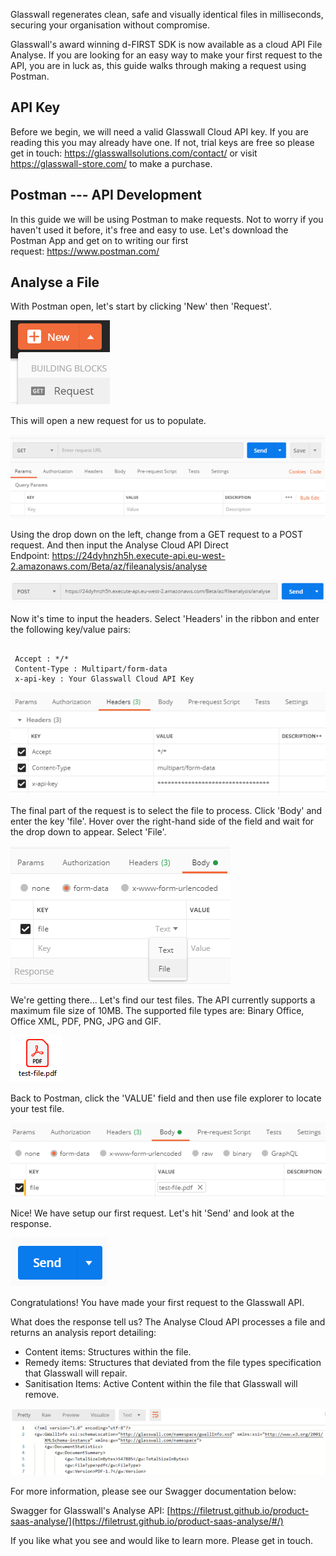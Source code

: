 ﻿
Glasswall regenerates clean, safe and visually identical files in milliseconds, securing your organisation without compromise.

Glasswall's award winning d-FIRST SDK is now available as a cloud API File Analyse. If you are looking for an easy way to make your first request to the API, you are in luck as, this guide walks through making a request using Postman.

## API Key

Before we begin, we will need a valid Glasswall Cloud API key. If you are reading this you may already have one. If not, trial keys are free so please get in touch: <https://glasswallsolutions.com/contact/> or visit <https://glasswall-store.com/> to make a purchase.

## Postman --- API Development

In this guide we will be using Postman to make requests. Not to worry if you haven't used it before, it's free and easy to use. Let's download the Postman App and get on to writing our first request: <https://www.postman.com/>

## Analyse a File

With Postman open, let's start by clicking 'New' then 'Request'.

![](/img/docs/guides/postman-analysis/Analysis_Postman_2.png)

This will open a new request for us to populate.

![](/img/docs/guides/postman-analysis/Analysis_Postman_3.png)

Using the drop down on the left, change from a GET request to a POST request. And then input the Analyse Cloud API Direct Endpoint: <https://24dyhnzh5h.execute-api.eu-west-2.amazonaws.com/Beta/az/fileanalysis/analyse>

![](/img/docs/guides/postman-analysis/Analysis_Postman_4.png)

Now it's time to input the headers. Select 'Headers' in the ribbon and enter the following key/value pairs:
<pre><code>
 Accept : */*
 Content-Type : Multipart/form-data
 x-api-key : Your Glasswall Cloud API Key
</code></pre>

![](/img/docs/guides/postman-analysis/Analysis_Postman_5.png)

The final part of the request is to select the file to process. Click 'Body' and enter the key 'file'. Hover over the right-hand side of the field and wait for the drop down to appear. Select 'File'.

![](/img/docs/guides/postman-analysis/Analysis_Postman_6.png)

We're getting there... Let's find our test files. The API currently supports a maximum file size of 10MB. The supported file types are: Binary Office, Office XML, PDF, PNG, JPG and GIF.

![](/img/docs/guides/postman-analysis/Analysis_Postman_7.png)

Back to Postman, click the 'VALUE' field and then use file explorer to locate your test file.

![](/img/docs/guides/postman-analysis/Analysis_Postman_8.png)

Nice! We have setup our first request. Let's hit 'Send' and look at the response.

![](/img/docs/guides/postman-analysis/Analysis_Postman_9.png)

Congratulations! You have made your first request to the Glasswall API.

What does the response tell us? The Analyse Cloud API processes a file and returns an analysis report detailing:

-   Content items: Structures within the file.
-   Remedy items: Structures that deviated from the file types specification that Glasswall will repair.
-   Sanitisation Items: Active Content within the file that Glasswall will remove.

![](/img/docs/guides/postman-analysis/Analysis_Postman_10.png)



For more information, please see our Swagger documentation below:

Swagger for Glasswall's Analyse API: [https://filetrust.github.io/product-saas-analyse/](https://filetrust.github.io/product-saas-analyse/#/)

If you like what you see and would like to learn more. Please get in touch.